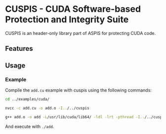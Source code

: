 # CUSPIS - CUDA Software-based Protection and Integrity Suite

CUSPIS is an header-only library part of ASPIS for protecting CUDA code. 

## Features

## Usage

### Example
Compile the `add.cu` example with cuspis using the following commands:

```sh
cd ../examples/cuda/

nvcc -c add.cu -o add.o -I../../cuspis

g++ add.o -o add -L/usr/lib/cuda/lib64/ -ldl -lrt -pthread -I../../cuspis -lcuda -lcudart
```

And execute with `./add`.